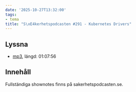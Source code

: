 ```yaml
---
date: '2025-10-27T13:32:00'
tags:
- tema
title: "S\xE4kerhetspodcasten #291 - Kubernetes Drivers"
---
```

## Lyssna
* [mp3](https://traffic.libsyn.com/secure/sakerhetspodcasten/Kubernetes.mp3?dest-id=117848), längd: 01:07:56

## Innehåll
Fullständiga shownotes finns på sakerhetspodcasten.se.
